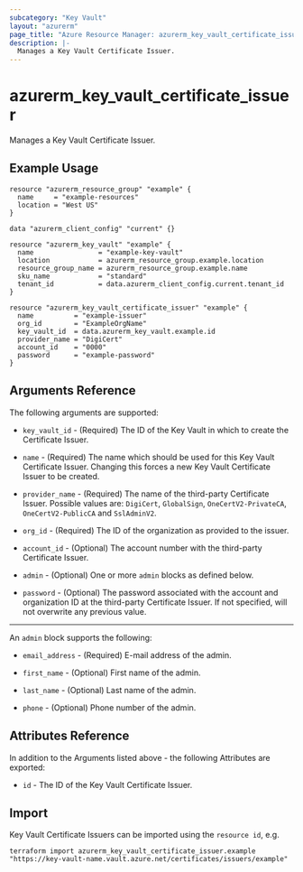 ```yaml
---
subcategory: "Key Vault"
layout: "azurerm"
page_title: "Azure Resource Manager: azurerm_key_vault_certificate_issuer"
description: |-
  Manages a Key Vault Certificate Issuer.
---
```


# azurerm_key_vault_certificate_issuer

Manages a Key Vault Certificate Issuer.

## Example Usage

```hcl
resource "azurerm_resource_group" "example" {
  name     = "example-resources"
  location = "West US"
}

data "azurerm_client_config" "current" {}

resource "azurerm_key_vault" "example" {
  name                = "example-key-vault"
  location            = azurerm_resource_group.example.location
  resource_group_name = azurerm_resource_group.example.name
  sku_name            = "standard"
  tenant_id           = data.azurerm_client_config.current.tenant_id
}

resource "azurerm_key_vault_certificate_issuer" "example" {
  name          = "example-issuer"
  org_id        = "ExampleOrgName"
  key_vault_id  = data.azurerm_key_vault.example.id
  provider_name = "DigiCert"
  account_id    = "0000"
  password      = "example-password"
}
```

## Arguments Reference

The following arguments are supported:

* `key_vault_id` - (Required) The ID of the Key Vault in which to create the Certificate Issuer.

* `name` - (Required) The name which should be used for this Key Vault Certificate Issuer. Changing this forces a new Key Vault Certificate Issuer to be created.

* `provider_name` - (Required) The name of the third-party Certificate Issuer. Possible values are: `DigiCert`, `GlobalSign`, `OneCertV2-PrivateCA`, `OneCertV2-PublicCA` and `SslAdminV2`.

* `org_id` - (Required) The ID of the organization as provided to the issuer. 

* `account_id` - (Optional) The account number with the third-party Certificate Issuer.

* `admin` - (Optional) One or more `admin` blocks as defined below.

* `password` - (Optional) The password associated with the account and organization ID at the third-party Certificate Issuer. If not specified, will not overwrite any previous value.

---

An `admin` block supports the following:

* `email_address` - (Required) E-mail address of the admin.

* `first_name` - (Optional) First name of the admin.

* `last_name` - (Optional) Last name of the admin.

* `phone` - (Optional) Phone number of the admin.

## Attributes Reference

In addition to the Arguments listed above - the following Attributes are exported: 

* `id` - The ID of the Key Vault Certificate Issuer.

## Import

Key Vault Certificate Issuers can be imported using the `resource id`, e.g.

```shell
terraform import azurerm_key_vault_certificate_issuer.example "https://key-vault-name.vault.azure.net/certificates/issuers/example"
```
